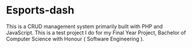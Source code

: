 # Esports-dash
This is a CRUD management system primarily built with PHP and JavaScript. This is a test project I do for my Final Year Project, Bachelor of Computer Science with Honour ( Software Engineering ).
